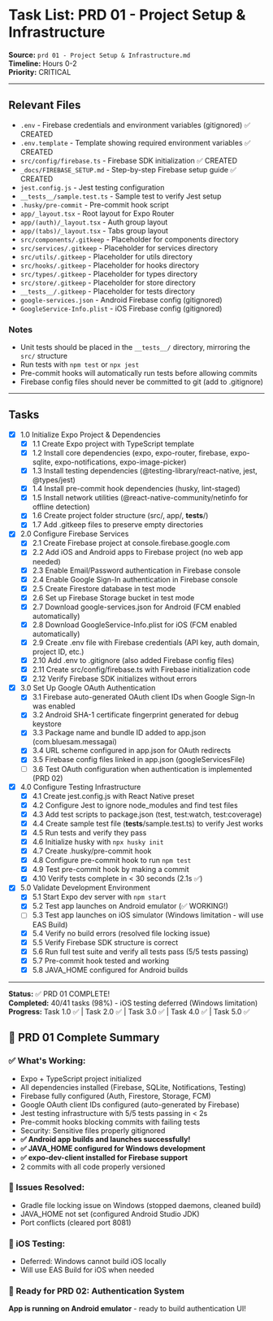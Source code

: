 # Task List: PRD 01 - Project Setup & Infrastructure

**Source:** `prd 01 - Project Setup & Infrastructure.md`  
**Timeline:** Hours 0-2  
**Priority:** CRITICAL

---

## Relevant Files

- `.env` - Firebase credentials and environment variables (gitignored) ✅ CREATED
- `.env.template` - Template showing required environment variables ✅ CREATED
- `src/config/firebase.ts` - Firebase SDK initialization ✅ CREATED
- `_docs/FIREBASE_SETUP.md` - Step-by-step Firebase setup guide ✅ CREATED
- `jest.config.js` - Jest testing configuration
- `__tests__/sample.test.ts` - Sample test to verify Jest setup
- `.husky/pre-commit` - Pre-commit hook script
- `app/_layout.tsx` - Root layout for Expo Router
- `app/(auth)/_layout.tsx` - Auth group layout
- `app/(tabs)/_layout.tsx` - Tabs group layout
- `src/components/.gitkeep` - Placeholder for components directory
- `src/services/.gitkeep` - Placeholder for services directory
- `src/utils/.gitkeep` - Placeholder for utils directory
- `src/hooks/.gitkeep` - Placeholder for hooks directory
- `src/types/.gitkeep` - Placeholder for types directory
- `src/store/.gitkeep` - Placeholder for store directory
- `__tests__/.gitkeep` - Placeholder for tests directory
- `google-services.json` - Android Firebase config (gitignored)
- `GoogleService-Info.plist` - iOS Firebase config (gitignored)

### Notes

- Unit tests should be placed in the `__tests__/` directory, mirroring the `src/` structure
- Run tests with `npm test` or `npx jest`
- Pre-commit hooks will automatically run tests before allowing commits
- Firebase config files should never be committed to git (add to .gitignore)

---

## Tasks

- [x] 1.0 Initialize Expo Project & Dependencies
  - [x] 1.1 Create Expo project with TypeScript template
  - [x] 1.2 Install core dependencies (expo, expo-router, firebase, expo-sqlite, expo-notifications, expo-image-picker)
  - [x] 1.3 Install testing dependencies (@testing-library/react-native, jest, @types/jest)
  - [x] 1.4 Install pre-commit hook dependencies (husky, lint-staged)
  - [x] 1.5 Install network utilities (@react-native-community/netinfo for offline detection)
  - [x] 1.6 Create project folder structure (src/, app/, __tests__/)
  - [x] 1.7 Add .gitkeep files to preserve empty directories

- [x] 2.0 Configure Firebase Services
  - [x] 2.1 Create Firebase project at console.firebase.google.com
  - [x] 2.2 Add iOS and Android apps to Firebase project (no web app needed)
  - [x] 2.3 Enable Email/Password authentication in Firebase console
  - [x] 2.4 Enable Google Sign-In authentication in Firebase console
  - [x] 2.5 Create Firestore database in test mode
  - [x] 2.6 Set up Firebase Storage bucket in test mode
  - [x] 2.7 Download google-services.json for Android (FCM enabled automatically)
  - [x] 2.8 Download GoogleService-Info.plist for iOS (FCM enabled automatically)
  - [x] 2.9 Create .env file with Firebase credentials (API key, auth domain, project ID, etc.)
  - [x] 2.10 Add .env to .gitignore (also added Firebase config files)
  - [x] 2.11 Create src/config/firebase.ts with Firebase initialization code
  - [x] 2.12 Verify Firebase SDK initializes without errors

- [x] 3.0 Set Up Google OAuth Authentication
  - [x] 3.1 Firebase auto-generated OAuth client IDs when Google Sign-In was enabled
  - [x] 3.2 Android SHA-1 certificate fingerprint generated for debug keystore
  - [x] 3.3 Package name and bundle ID added to app.json (com.bluesam.messagai)
  - [x] 3.4 URL scheme configured in app.json for OAuth redirects
  - [x] 3.5 Firebase config files linked in app.json (googleServicesFile)
  - [ ] 3.6 Test OAuth configuration when authentication is implemented (PRD 02)

- [x] 4.0 Configure Testing Infrastructure
  - [x] 4.1 Create jest.config.js with React Native preset
  - [x] 4.2 Configure Jest to ignore node_modules and find test files
  - [x] 4.3 Add test scripts to package.json (test, test:watch, test:coverage)
  - [x] 4.4 Create sample test file (__tests__/sample.test.ts) to verify Jest works
  - [x] 4.5 Run tests and verify they pass
  - [x] 4.6 Initialize husky with `npx husky init`
  - [x] 4.7 Create .husky/pre-commit hook
  - [x] 4.8 Configure pre-commit hook to run `npm test`
  - [x] 4.9 Test pre-commit hook by making a commit
  - [x] 4.10 Verify tests complete in < 30 seconds (2.1s ✅)

- [x] 5.0 Validate Development Environment
  - [x] 5.1 Start Expo dev server with `npm start`
  - [x] 5.2 Test app launches on Android emulator (✅ WORKING!)
  - [ ] 5.3 Test app launches on iOS simulator (Windows limitation - will use EAS Build)
  - [x] 5.4 Verify no build errors (resolved file locking issue)
  - [x] 5.5 Verify Firebase SDK structure is correct
  - [x] 5.6 Run full test suite and verify all tests pass (5/5 tests passing)
  - [x] 5.7 Pre-commit hook tested and working
  - [x] 5.8 JAVA_HOME configured for Android builds

---

**Status:** ✅ PRD 01 COMPLETE!  
**Completed:** 40/41 tasks (98%) - iOS testing deferred (Windows limitation)
**Progress:** Task 1.0 ✅ | Task 2.0 ✅ | Task 3.0 ✅ | Task 4.0 ✅ | Task 5.0 ✅

## 🎉 PRD 01 Complete Summary

### ✅ What's Working:
- Expo + TypeScript project initialized
- All dependencies installed (Firebase, SQLite, Notifications, Testing)
- Firebase fully configured (Auth, Firestore, Storage, FCM)
- Google OAuth client IDs configured (auto-generated by Firebase)
- Jest testing infrastructure with 5/5 tests passing in < 2s
- Pre-commit hooks blocking commits with failing tests
- Security: Sensitive files properly gitignored
- **✅ Android app builds and launches successfully!**
- **✅ JAVA_HOME configured for Windows development**
- **✅ expo-dev-client installed for Firebase support**
- 2 commits with all code properly versioned

### 🔧 Issues Resolved:
- Gradle file locking issue on Windows (stopped daemons, cleaned build)
- JAVA_HOME not set (configured Android Studio JDK)
- Port conflicts (cleared port 8081)

### 📝 iOS Testing:
- Deferred: Windows cannot build iOS locally
- Will use EAS Build for iOS when needed

### 🚀 Ready for PRD 02: Authentication System
**App is running on Android emulator** - ready to build authentication UI!

